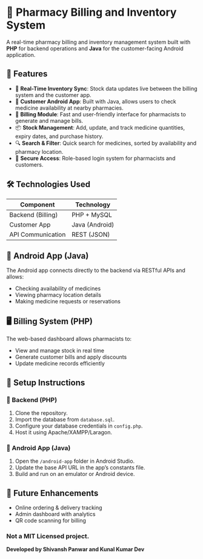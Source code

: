 # 💊 Pharmacy Billing and Inventory System

A real-time pharmacy billing and inventory management system built with **PHP** for backend operations and **Java** for the customer-facing Android application.

## 🧩 Features

- 🔄 **Real-Time Inventory Sync**: Stock data updates live between the billing system and the customer app.
- 📱 **Customer Android App**: Built with Java, allows users to check medicine availability at nearby pharmacies.
- 🧾 **Billing Module**: Fast and user-friendly interface for pharmacists to generate and manage bills.
- 📦 **Stock Management**: Add, update, and track medicine quantities, expiry dates, and purchase history.
- 🔍 **Search & Filter**: Quick search for medicines, sorted by availability and pharmacy location.
- 🔐 **Secure Access**: Role-based login system for pharmacists and customers.

## 🛠️ Technologies Used

| Component         | Technology      |
|------------------|-----------------|
| Backend (Billing)| PHP + MySQL     |
| Customer App     | Java (Android)  |
| API Communication| REST (JSON)     |

## 📱 Android App (Java)

The Android app connects directly to the backend via RESTful APIs and allows:
- Checking availability of medicines
- Viewing pharmacy location details
- Making medicine requests or reservations

## 🖥️ Billing System (PHP)

The web-based dashboard allows pharmacists to:
- View and manage stock in real time
- Generate customer bills and apply discounts
- Update medicine records efficiently

## 🔧 Setup Instructions

### 📌 Backend (PHP)

1. Clone the repository.
2. Import the database from `database.sql`.
3. Configure your database credentials in `config.php`.
4. Host it using Apache/XAMPP/Laragon.

### 📌 Android App (Java)

1. Open the `/android-app` folder in Android Studio.
2. Update the base API URL in the app’s constants file.
3. Build and run on an emulator or Android device.

## 🚀 Future Enhancements

- Online ordering & delivery tracking
- Admin dashboard with analytics
- QR code scanning for billing

### Not a MIT Licensed project.

**Developed by Shivansh Panwar and Kunal Kumar Dev**  
